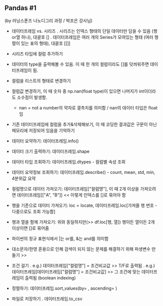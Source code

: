## Pandas #1

(by 러닝스푼즈 나노디그리 과정 / 박조은 강사님)

 - 데이터프레임 vs. 시리즈
   . 시리즈는 인덱스 형태의 단일 데이터만 담을 수 있음 (행or열 하나), 대괄호 []
   . 데이터프레임은 여러 개의 Series가 모여있는 형태 (여러 행렬이 있는 표의 형태), 대괄호 [[]]
   
   
 - 시리즈 타입에 컬럼 추가하기
 - 데이터의 type을 출력해볼 수 있음. 이 때 한 개의 컬럼이라도 []를 덧씌워주면 데이터프레임이 됨.
 - 컬럼을 리스트의 형태로 변경하기
 - 컬럼값 변경하기, 이 때 숫자 중 np.nan(float type)이 있으면 나머지가 int이더라도 소수점이 발생함.
   * nan = not a number의 약자로 결측치를 의미함 / nan의 데이터 타입은 float임
 - 기존 데이터프레임에 컬럼을 추가&삭제해보기, 이 때 코딩한 결과값은 구문이 아닌 메모리에 저장되어 있음을 기억하기
 
 
 - 데이터 요약하기: 데이터프레임.info()
 - 데이터 크기 출력하기: 데이터프레임.shape
 - 데이터 타입 조회하기: 데이터프레임.dtypes - 컬럼별 속성 조회
 - 데이터 요약정보 조회하기: 데이터프레임.describe() - count, mean, std, min, 4분위값 요약
 
 
 - 컬럼명으로 데이터 가져오기: 데이터프레임["컬럼명"], 이 때 2개 이상을 가져오려면 데이터프레임[["A", "B"]] << 이렇게 인덱스를 []로 묶어야 함
 - 행을 기준으로 데이터 가져오기: loc = locate, 데이터프레임.loc[가져올 행 번호 - 다중으로도 조회 가능함]
 - 행과 열을 함께 가져오기: 위와 동일하지만(>> df.loc[행, 열]) 행이든 열이든 2개 이상이면 []로 묶어줌


 - 파이썬의 정규 표현식에서 |는 or를, &는 and를 의미함
 - 대소문자/한영 혼용으로 인해 검색이 되지 않는 문제를 해결하기 위해 파생변수 만들기 >>
 - 조건 걸기
    . e.g.) 데이터프레임["컬럼명"] = 조건비교값 >> T/F로 출력됨
    . e.g.) 데이터프레임[데이터프레임["컬럼명"] = 조건비교값] >> 그 조건에 맞는 데이터프레임이 출력됨 (boolean indexing)


 - 정렬하기: 데이터프레임.sort_values(by= , ascending= )


 - 파일로 저장하기
     . 데이터프레임.to_csv
 
 
